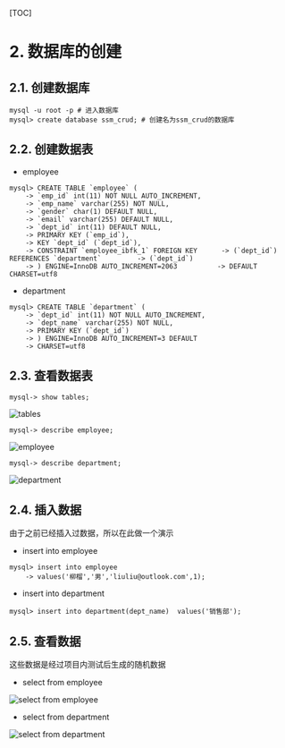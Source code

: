 [TOC]

# 2. 数据库的创建

## 2.1. 创建数据库

```mysql
mysql -u root -p # 进入数据库
mysql> create database ssm_crud; # 创建名为ssm_crud的数据库
```



## 2.2. 创建数据表

- employee

```mysql
mysql> CREATE TABLE `employee` (
    -> `emp_id` int(11) NOT NULL AUTO_INCREMENT,
    -> `emp_name` varchar(255) NOT NULL,
    -> `gender` char(1) DEFAULT NULL,
    -> `email` varchar(255) DEFAULT NULL,
    -> `dept_id` int(11) DEFAULT NULL,
    -> PRIMARY KEY (`emp_id`),
    -> KEY `dept_id` (`dept_id`),
    -> CONSTRAINT `employee_ibfk_1` FOREIGN KEY  	 -> (`dept_id`) REFERENCES `department` 		-> (`dept_id`)
   	-> ) ENGINE=InnoDB AUTO_INCREMENT=2063      	-> DEFAULT CHARSET=utf8
```

- department

``` mysql
mysql> CREATE TABLE `department` (
    -> `dept_id` int(11) NOT NULL AUTO_INCREMENT,
    -> `dept_name` varchar(255) NOT NULL,
    -> PRIMARY KEY (`dept_id`)
    -> ) ENGINE=InnoDB AUTO_INCREMENT=3 DEFAULT 
    -> CHARSET=utf8
```



## 2.3. 查看数据表

```mysql
mysql-> show tables;
```

![tables](https://raw.githubusercontent.com/uxiahnan/SSM_CRUD/master/md/show_tables.PNG?token=AcoLw2B6Bh3UDyLHwIF4zwY_qixgdA3sks5cZA3dwA%3D%3D)

```mysql
mysql-> describe employee;
```

![employee](https://raw.githubusercontent.com/uxiahnan/SSM_CRUD/master/md/employee.PNG?token=AcoLw3sFVz45MKPodfaRIy3tOuy120TFks5cZA4bwA%3D%3D)

```mysql
mysql-> describe department;
```

![department](https://raw.githubusercontent.com/uxiahnan/SSM_CRUD/master/md/department.PNG?token=AcoLwwTyzR-Xck2llHfJleEi3XukMCAnks5cZA48wA%3D%3D)



## 2.4. 插入数据

由于之前已经插入过数据，所以在此做一个演示

- insert into employee

```mysql
mysql> insert into employee
    -> values('柳榴','男','liuliu@outlook.com',1);
```

- insert into department

```mysql
mysql> insert into department(dept_name)  values('销售部');
```



## 2.5. 查看数据

这些数据是经过项目内测试后生成的随机数据

- select from employee

![select from employee](https://raw.githubusercontent.com/uxiahnan/SSM_CRUD/master/md/select_employee.PNG?token=AcoLw6vr3uMtOkrWSrYo1AvkMboKioWxks5cZA32wA%3D%3D)

- select from department

![select from department](https://raw.githubusercontent.com/uxiahnan/SSM_CRUD/master/md/select_department.PNG?token=AcoLw9X8MNRnh8wq1V2tM-koGbeBTC3Qks5cZA5nwA%3D%3D)

